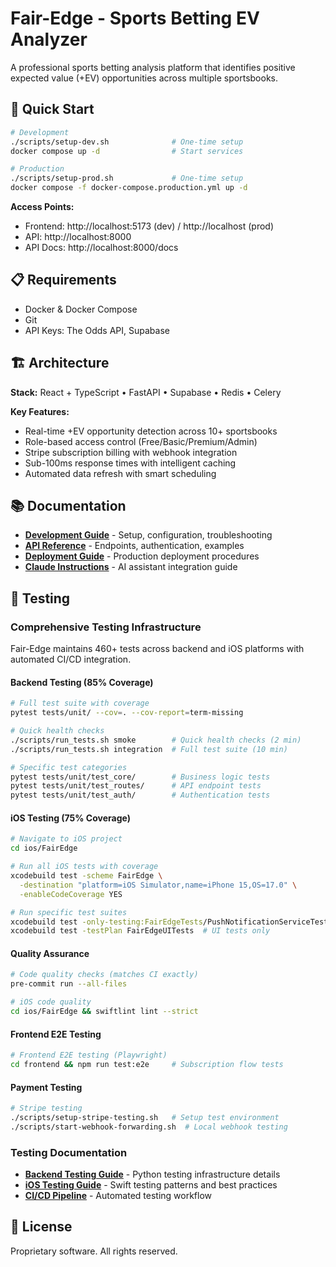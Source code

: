 # Fair-Edge - Sports Betting EV Analyzer

A professional sports betting analysis platform that identifies positive expected value (+EV) opportunities across multiple sportsbooks.

## 🚀 Quick Start

```bash
# Development
./scripts/setup-dev.sh              # One-time setup
docker compose up -d                # Start services

# Production  
./scripts/setup-prod.sh             # One-time setup
docker compose -f docker-compose.production.yml up -d
```

**Access Points:**
- Frontend: http://localhost:5173 (dev) / http://localhost (prod)
- API: http://localhost:8000
- API Docs: http://localhost:8000/docs

## 📋 Requirements

- Docker & Docker Compose
- Git
- API Keys: The Odds API, Supabase

## 🏗️ Architecture

**Stack:** React + TypeScript • FastAPI • Supabase • Redis • Celery

**Key Features:**
- Real-time +EV opportunity detection across 10+ sportsbooks
- Role-based access control (Free/Basic/Premium/Admin)
- Stripe subscription billing with webhook integration
- Sub-100ms response times with intelligent caching
- Automated data refresh with smart scheduling

## 📚 Documentation

- **[Development Guide](docs/DEVELOPMENT.md)** - Setup, configuration, troubleshooting
- **[API Reference](docs/API.md)** - Endpoints, authentication, examples
- **[Deployment Guide](docs/DEPLOYMENT.md)** - Production deployment procedures
- **[Claude Instructions](docs/CLAUDE.md)** - AI assistant integration guide

## 🧪 Testing

### **Comprehensive Testing Infrastructure**

Fair-Edge maintains 460+ tests across backend and iOS platforms with automated CI/CD integration.

#### **Backend Testing (85% Coverage)**
```bash
# Full test suite with coverage
pytest tests/unit/ --cov=. --cov-report=term-missing

# Quick health checks
./scripts/run_tests.sh smoke        # Quick health checks (2 min)
./scripts/run_tests.sh integration  # Full test suite (10 min)

# Specific test categories
pytest tests/unit/test_core/        # Business logic tests
pytest tests/unit/test_routes/      # API endpoint tests
pytest tests/unit/test_auth/        # Authentication tests
```

#### **iOS Testing (75% Coverage)**
```bash
# Navigate to iOS project
cd ios/FairEdge

# Run all iOS tests with coverage
xcodebuild test -scheme FairEdge \
  -destination "platform=iOS Simulator,name=iPhone 15,OS=17.0" \
  -enableCodeCoverage YES

# Run specific test suites
xcodebuild test -only-testing:FairEdgeTests/PushNotificationServiceTests
xcodebuild test -testPlan FairEdgeUITests  # UI tests only
```

#### **Quality Assurance**
```bash
# Code quality checks (matches CI exactly)
pre-commit run --all-files

# iOS code quality
cd ios/FairEdge && swiftlint lint --strict
```

#### **Frontend E2E Testing**
```bash
# Frontend E2E testing (Playwright)
cd frontend && npm run test:e2e     # Subscription flow tests
```

#### **Payment Testing**
```bash
# Stripe testing
./scripts/setup-stripe-testing.sh   # Setup test environment
./scripts/start-webhook-forwarding.sh  # Local webhook testing
```

### **Testing Documentation**
- **[Backend Testing Guide](TEST_COVERAGE_SUMMARY.md)** - Python testing infrastructure details
- **[iOS Testing Guide](ios/iOS_TESTING_GUIDE.md)** - Swift testing patterns and best practices
- **[CI/CD Pipeline](.github/workflows/ci.yml)** - Automated testing workflow

## 📄 License

Proprietary software. All rights reserved.